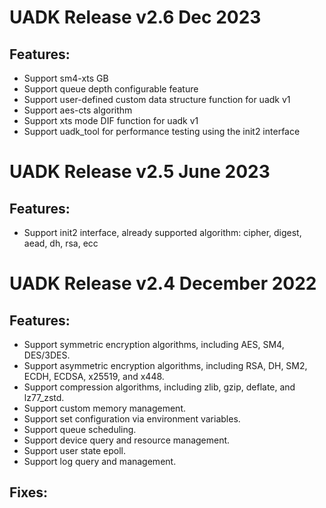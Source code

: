 
# UADK Release v2.6 Dec 2023

## Features:
- Support sm4-xts GB
- Support queue depth configurable feature
- Support user-defined custom data structure function for uadk v1
- Support aes-cts algorithm
- Support xts mode DIF function for uadk v1
- Support uadk_tool for performance testing using the init2 interface

# UADK Release v2.5 June 2023

## Features:
- Support init2 interface, already supported algorithm: cipher, digest, aead, dh, rsa, ecc

# UADK Release v2.4 December 2022

## Features:
- Support symmetric encryption algorithms, including AES, SM4, DES/3DES.
- Support asymmetric encryption algorithms, including RSA, DH, SM2, ECDH, ECDSA, x25519, and x448.
- Support compression algorithms, including zlib, gzip, deflate, and lz77_zstd.
- Support custom memory management.
- Support set configuration via environment variables.
- Support queue scheduling.
- Support device query and resource management.
- Support user state epoll.
- Support log query and management.

## Fixes:
